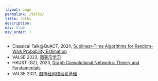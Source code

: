 ```yaml
---
layout: page
permalink: /talks/
title: talks
description: 
nav: true
nav_order: 7
---
```


* Classical Talk@QuACT, 2024, [Sublinear-Time Algorithms for Random-Walk Probability Estimation](http://www.weizhewei.com/assets/pdf/ClassicalTalk@QuACT_random_walk.pptx)
* VALSE 2023, [图表示学习](http://www.weizhewei.com/assets/pdf/Valse2023.pdf)
* HKUST (GZ), 2023, [Graph Convolutional Networks: Theory and Fundamentals](http://www.weizhewei.com/assets/pdf/GCN_theory_short.pptx)
* VALSE 2021, [图神经网络理论基础](http://www.weizhewei.com/assets/pdf/valse.pdf)